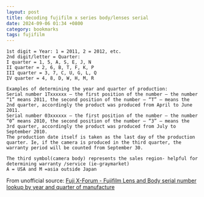 ```yaml
---
layout: post
title: decoding fujifilm x series body/lenses serial
date: 2024-09-06 01:34 +0800
category: bookmarks
tags: fujifilm
---
```


    1st digit = Year: 1 = 2011, 2 = 2012, etc.   
    2nd digit/letter = Quarter:   
    I quarter = 1, 5, A, S, E, J, N    
    II quarter = 2, 6, B, T, F, K, P    
    III quarter = 3, 7, C, U, G, L, Q    
    IV quarter = 4, 8, D, W, H, M, R    
        
    Examples of determining the year and quarter of production:    
    Serial number 1Txxxxxx – the first position of the number – the number “1” means 2011, the second position of the number – “T” – means the 2nd quarter, accordingly the product was produced from April to June 2011.    
    Serial number 03xxxxxx – the first position of the number – the number “0” means 2010, the second position of the number – “3” – means the 3rd quarter, accordingly the product was produced from July to September 2010.    
    The production date itself is taken as the last day of the production quarter. Ie, if the camera is produced in the third quarter, the warranty period will be counted from September 30.    
        
    The third symbol(camera body) represents the sales region- helpful for determining warranty /service (ie-graymarket)    
    A = USA and M =asia outside Japan

From unofficial source: [Fuji X-Forum - Fujifilm Lens and Body serial number lookup by year and quarter of manufacture](https://www.fujix-forum.com/threads/fujifilm-lens-and-body-serial-number-lookup-by-year-and-quarter-of-manufacture.108204/)
